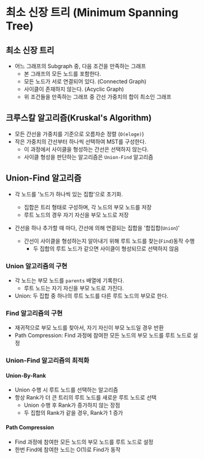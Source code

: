 # 최소 신장 트리 (Minimum Spanning Tree)

## 최소 신장 트리

- 어느 그래프의 Subgraph 중, 다음 조건을 만족하는 그래프
    + 본 그래프의 모든 노드를 포함한다.
    + 모든 노드가 서로 연결되어 있다. (Connected Graph)
    + 사이클이 존재하지 않는다. (Acyclic Graph)
    + 위 조건들을 만족하는 그래프 중 간선 가중치의 합이 최소인 그래프

## 크루스칼 알고리즘(Kruskal's Algorithm)

- 모든 간선을 가중치를 기준으로 오름차순 정렬 (`O(eloge)`)
- 작은 가중치의 간선부터 하나씩 선택하여 MST를 구성한다.
    + 이 과정에서 사이클을 형성하는 간선은 선택하지 않는다.
    + 사이클 형성을 판단하는 알고리즘은 `Union-Find` 알고리즘

## Union-Find 알고리즘

- 각 노드를 '노드가 하나씩 있는 집합'으로 초기화.
    + 집합은 트리 형태로 구성하며, 각 노드의 부모 노드를 저장
    + 루트 노드의 경우 자기 자신을 부모 노드로 저장

- 간선을 하나 추가할 때 마다, 간선에 의해 연결되는 집합을 '합집합(`Union`)'
    + 간선이 사이클을 형성하는지 알아내기 위해 루트 노드를 찾는(`Find`)동작 수행
        * 두 집합의 루트 노드가 같으면 사이클이 형성되므로 선택하지 않음

### Union 알고리즘의 구현

- 각 노드는 부모 노드를 `parents` 배열에 기록한다.
    + 루트 노드는 자기 자신을 부모 노드로 가진다.
- Union: 두 집합 중 하나의 루트 노드를 다른 루트 노드의 부모로 한다.

### Find 알고리즘의 구현

- 재귀적으로 부모 노드를 찾아서, 자기 자신이 부모 노드일 경우 반환
- Path Compression: Find 과정에 참여한 모든 노드의 부모 노드를 루트 노드로 설정

### Union-Find 알고리즘의 최적화

#### Union-By-Rank

- Union 수행 시 루트 노드를 선택하는 알고리즘
- 항상 Rank가 더 큰 트리의 루트 노드를 새로운 루트 노드로 선택
    + Union 수행 후 Rank가 증가하지 않는 장점
    + 두 집합의 Rank가 같을 경우, Rank가 1 증가

#### Path Compression

- Find 과정에 참여한 모든 노드의 부모 노드를 루트 노드로 설정
- 한번 Find에 참여한 노드는 O(1)로 Find가 동작